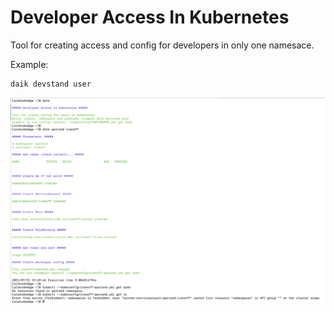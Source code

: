 # Developer Access In Kubernetes

Tool for creating access and config for developers in only one namesace.

Example:
```
daik devstand user
```

![daik.png](daik.png)